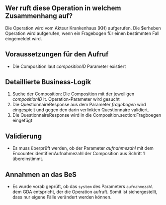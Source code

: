 ## Wer ruft diese Operation in welchem Zusammenhang auf?

Die Operation wird vom Akteur Krankenhaus (KH) aufgerufen. Die $erheben Operation wird aufgerufen, wenn ein Fragebogen für einen bestimmten Fall eingemeldet wird.

## Voraussetzungen für den Aufruf
* Die Composition laut *compositionID* Parameter existiert

## Detaillierte Business-Logik

1. Suche der Composition: Die Composition mit der jeweiligen *compositionID* lt. Operation-Parameter wird gesucht
2. Die QuestionnaireResponse aus dem Parameter *fragebogen* wird eingespielt und gegen den darin verlinkten Questionnaire validiert.
3. Die QuestionnaireResponse wird in die Composition.section:Fragboegen eingefügt

## Validierung
* Es muss überprüft werden, ob der Parameter *aufnahmezahl* mit dem Encounter.identifier:Aufnahmezahl der Composition aus Schritt 1 übereinstimmt.

## Annahmen an das BeS
* Es wurde vorab geprüft, ob das `system` des Parameters `aufnahmezahl` dem GDA entspricht, der die Operation aufruft. Somit ist sichergestellt, dass nur eigene Fälle verändert werden können.
